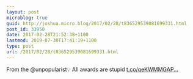 ```yaml
---
layout: post
microblog: true
guid: http://joshua.micro.blog/2017/02/28/t836529539081699331.html
post_id: 33950
date: 2017-02-28T21:52:38+1100
lastmod: 2019-07-30T17:41:19+1100
type: post
url: /2017/02/28/t836529539081699331.html
---
```

From the @unpopularist💡 All awards are stupid [t.co/qeKWMMGAP...](https://t.co/qeKWMMGAPS)
